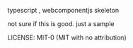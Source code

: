 typescript , webcomponentjs skeleton

not sure if this is good. just a sample

LICENSE: MIT-0 (MIT with no attribution)
